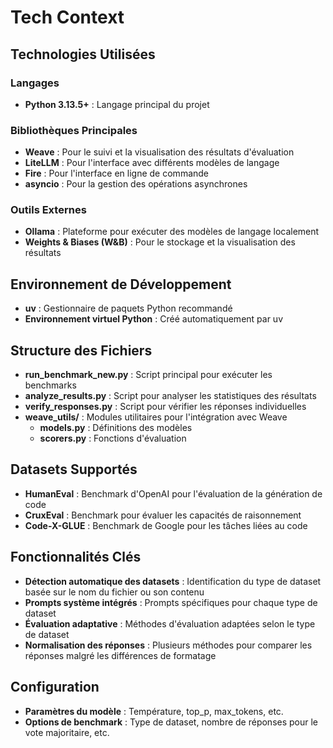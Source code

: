 # Tech Context

## Technologies Utilisées

### Langages
- **Python 3.13.5+** : Langage principal du projet

### Bibliothèques Principales
- **Weave** : Pour le suivi et la visualisation des résultats d'évaluation
- **LiteLLM** : Pour l'interface avec différents modèles de langage
- **Fire** : Pour l'interface en ligne de commande
- **asyncio** : Pour la gestion des opérations asynchrones

### Outils Externes
- **Ollama** : Plateforme pour exécuter des modèles de langage localement
- **Weights & Biases (W&B)** : Pour le stockage et la visualisation des résultats

## Environnement de Développement
- **uv** : Gestionnaire de paquets Python recommandé
- **Environnement virtuel Python** : Créé automatiquement par uv

## Structure des Fichiers
- **run_benchmark_new.py** : Script principal pour exécuter les benchmarks
- **analyze_results.py** : Script pour analyser les statistiques des résultats
- **verify_responses.py** : Script pour vérifier les réponses individuelles
- **weave_utils/** : Modules utilitaires pour l'intégration avec Weave
  - **models.py** : Définitions des modèles
  - **scorers.py** : Fonctions d'évaluation

## Datasets Supportés
- **HumanEval** : Benchmark d'OpenAI pour l'évaluation de la génération de code
- **CruxEval** : Benchmark pour évaluer les capacités de raisonnement
- **Code-X-GLUE** : Benchmark de Google pour les tâches liées au code

## Fonctionnalités Clés
- **Détection automatique des datasets** : Identification du type de dataset basée sur le nom du fichier ou son contenu
- **Prompts système intégrés** : Prompts spécifiques pour chaque type de dataset
- **Évaluation adaptative** : Méthodes d'évaluation adaptées selon le type de dataset
- **Normalisation des réponses** : Plusieurs méthodes pour comparer les réponses malgré les différences de formatage

## Configuration
- **Paramètres du modèle** : Température, top_p, max_tokens, etc.
- **Options de benchmark** : Type de dataset, nombre de réponses pour le vote majoritaire, etc.